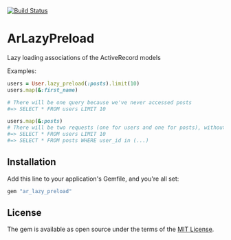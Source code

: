 [![Build Status](https://travis-ci.org/DmitryTsepelev/ar_lazy_preload.svg?branch=master)](https://travis-ci.org/DmitryTsepelev/ar_lazy_preload)

# ArLazyPreload

Lazy loading associations of the ActiveRecord models

Examples:

```ruby
users = User.lazy_preload(:posts).limit(10)
users.map(&:first_name)

# There will be one query because we've never accessed posts
#=> SELECT * FROM users LIMIT 10

users.map(&:posts)
# There will be two requests (one for users and one for posts), without lazy_preload it would have caused N+1 problem
#=> SELECT * FROM users LIMIT 10
#=> SELECT * FROM posts WHERE user_id in (...)
```

## Installation

Add this line to your application's Gemfile, and you're all set:

```ruby
gem "ar_lazy_preload"
```

## License
The gem is available as open source under the terms of the [MIT License](https://opensource.org/licenses/MIT).
